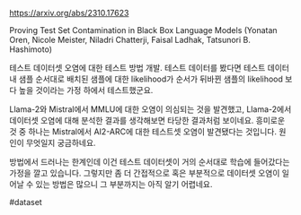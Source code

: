 https://arxiv.org/abs/2310.17623

Proving Test Set Contamination in Black Box Language Models (Yonatan Oren, Nicole Meister, Niladri Chatterji, Faisal Ladhak, Tatsunori B. Hashimoto)

테스트 데이터셋 오염에 대한 테스트 방법 개발. 테스트 데이터를 봤다면 테스트 데이터 내 샘플 순서대로 배치된 샘플에 대한 likelihood가 순서가 뒤바뀐 샘플의 likelihood 보다 높을 것이라는 가정 하에서 테스트했군요.

Llama-2와 Mistral에서 MMLU에 대한 오염이 의심되는 것을 발견했고, Llama-2에서 데이터셋 오염에 대해 분석한 결과를 생각해보면 타당한 결과처럼 보이네요. 흥미로운 것 중 하나는 Mistral에서 AI2-ARC에 대한 테스트셋 오염이 발견됐다는 것입니다. 원인이 무엇일지 궁금하네요.

방법에서 드러나는 한계인데 이건 테스트 데이터셋이 거의 순서대로 학습에 들어갔다는 가정을 깔고 있습니다. 그렇지만 좀 더 간접적으로 혹은 부분적으로 데이터셋 오염이 일어날 수 있는 방법은 많으니 그 부분까지는 아직 알기 어렵네요.

#dataset 
